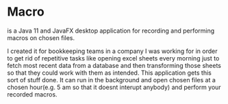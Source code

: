 # Macro
is a Java 11 and JavaFX desktop application for recording and performing macros on chosen files.

I created it for bookkeeping teams in a company I was working for in order to get rid of repetitive tasks like opening excel sheets every morning just to fetch most recent data from a database and then transforming those sheets so that they could work with them as intended.
This application gets this sort of stuff done. It can run in the background and open chosen files at a chosen hour(e.g. 5 am so that it doesnt interupt anybody) and perform your recorded macros. 
